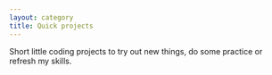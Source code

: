 ```yaml
---
layout: category
title: Quick projects
---
```


Short little coding projects to try out new things, do some practice or refresh my skills.
